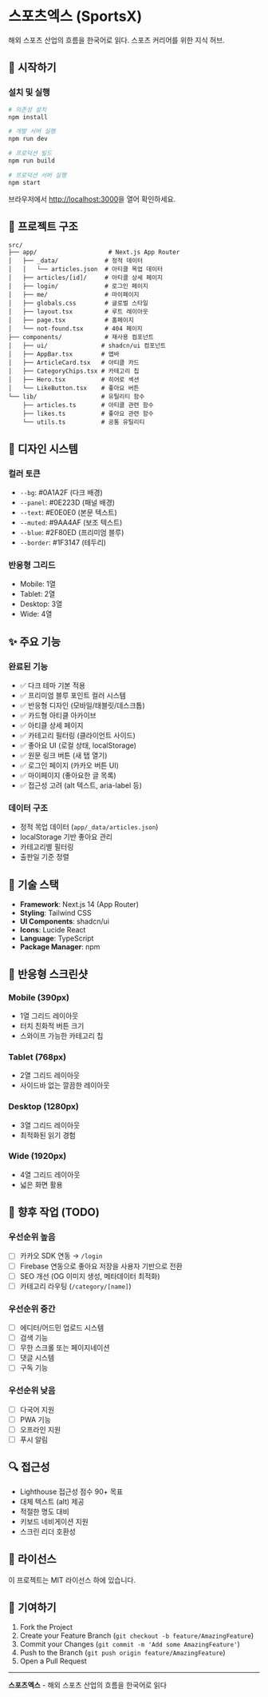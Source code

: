 # 스포츠엑스 (SportsX)

해외 스포츠 산업의 흐름을 한국어로 읽다. 스포츠 커리어를 위한 지식 허브.

## 🚀 시작하기

### 설치 및 실행

```bash
# 의존성 설치
npm install

# 개발 서버 실행
npm run dev

# 프로덕션 빌드
npm run build

# 프로덕션 서버 실행
npm start
```

브라우저에서 [http://localhost:3000](http://localhost:3000)을 열어 확인하세요.

## 📁 프로젝트 구조

```
src/
├── app/                    # Next.js App Router
│   ├── _data/             # 정적 데이터
│   │   └── articles.json  # 아티클 목업 데이터
│   ├── articles/[id]/     # 아티클 상세 페이지
│   ├── login/             # 로그인 페이지
│   ├── me/                # 마이페이지
│   ├── globals.css        # 글로벌 스타일
│   ├── layout.tsx         # 루트 레이아웃
│   ├── page.tsx           # 홈페이지
│   └── not-found.tsx      # 404 페이지
├── components/            # 재사용 컴포넌트
│   ├── ui/               # shadcn/ui 컴포넌트
│   ├── AppBar.tsx        # 앱바
│   ├── ArticleCard.tsx   # 아티클 카드
│   ├── CategoryChips.tsx # 카테고리 칩
│   ├── Hero.tsx          # 히어로 섹션
│   └── LikeButton.tsx    # 좋아요 버튼
└── lib/                  # 유틸리티 함수
    ├── articles.ts       # 아티클 관련 함수
    ├── likes.ts          # 좋아요 관련 함수
    └── utils.ts          # 공통 유틸리티
```

## 🎨 디자인 시스템

### 컬러 토큰
- `--bg`: #0A1A2F (다크 배경)
- `--panel`: #0E223D (패널 배경)
- `--text`: #E0E0E0 (본문 텍스트)
- `--muted`: #9AA4AF (보조 텍스트)
- `--blue`: #2F80ED (프리미엄 블루)
- `--border`: #1F3147 (테두리)

### 반응형 그리드
- Mobile: 1열
- Tablet: 2열
- Desktop: 3열
- Wide: 4열

## ✨ 주요 기능

### 완료된 기능
- ✅ 다크 테마 기본 적용
- ✅ 프리미엄 블루 포인트 컬러 시스템
- ✅ 반응형 디자인 (모바일/태블릿/데스크톱)
- ✅ 카드형 아티클 아카이브
- ✅ 아티클 상세 페이지
- ✅ 카테고리 필터링 (클라이언트 사이드)
- ✅ 좋아요 UI (로컬 상태, localStorage)
- ✅ 원문 링크 버튼 (새 탭 열기)
- ✅ 로그인 페이지 (카카오 버튼 UI)
- ✅ 마이페이지 (좋아요한 글 목록)
- ✅ 접근성 고려 (alt 텍스트, aria-label 등)

### 데이터 구조
- 정적 목업 데이터 (`app/_data/articles.json`)
- localStorage 기반 좋아요 관리
- 카테고리별 필터링
- 출판일 기준 정렬

## 🔧 기술 스택

- **Framework**: Next.js 14 (App Router)
- **Styling**: Tailwind CSS
- **UI Components**: shadcn/ui
- **Icons**: Lucide React
- **Language**: TypeScript
- **Package Manager**: npm

## 📱 반응형 스크린샷

### Mobile (390px)
- 1열 그리드 레이아웃
- 터치 친화적 버튼 크기
- 스와이프 가능한 카테고리 칩

### Tablet (768px)
- 2열 그리드 레이아웃
- 사이드바 없는 깔끔한 레이아웃

### Desktop (1280px)
- 3열 그리드 레이아웃
- 최적화된 읽기 경험

### Wide (1920px)
- 4열 그리드 레이아웃
- 넓은 화면 활용

## 🚧 향후 작업 (TODO)

### 우선순위 높음
- [ ] 카카오 SDK 연동 → `/login`
- [ ] Firebase 연동으로 좋아요 저장을 사용자 기반으로 전환
- [ ] SEO 개선 (OG 이미지 생성, 메타데이터 최적화)
- [ ] 카테고리 라우팅 (`/category/[name]`)

### 우선순위 중간
- [ ] 에디터/어드민 업로드 시스템
- [ ] 검색 기능
- [ ] 무한 스크롤 또는 페이지네이션
- [ ] 댓글 시스템
- [ ] 구독 기능

### 우선순위 낮음
- [ ] 다국어 지원
- [ ] PWA 기능
- [ ] 오프라인 지원
- [ ] 푸시 알림

## 🔍 접근성

- Lighthouse 접근성 점수 90+ 목표
- 대체 텍스트 (alt) 제공
- 적절한 명도 대비
- 키보드 네비게이션 지원
- 스크린 리더 호환성

## 📄 라이선스

이 프로젝트는 MIT 라이선스 하에 있습니다.

## 🤝 기여하기

1. Fork the Project
2. Create your Feature Branch (`git checkout -b feature/AmazingFeature`)
3. Commit your Changes (`git commit -m 'Add some AmazingFeature'`)
4. Push to the Branch (`git push origin feature/AmazingFeature`)
5. Open a Pull Request

---

**스포츠엑스** - 해외 스포츠 산업의 흐름을 한국어로 읽다